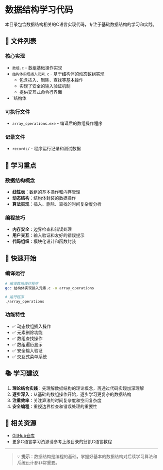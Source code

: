 # 数据结构学习代码

本目录包含数据结构相关的C语言实现代码，专注于基础数据结构的学习和实践。

## 📁 文件列表

### 核心实现
- `数组.c` - 数组基础操作实现
- `结构体实现插入元素.c` - 基于结构体的动态数组实现
  - 包含插入、删除、查找等基本操作
  - 实现了安全的输入验证机制
  - 提供交互式命令行界面
- `结构体

### 可执行文件
- `array_operations.exe` - 编译后的数组操作程序

### 记录文件
- `records/` - 程序运行记录和测试数据

## 🎯 学习重点

### 数据结构概念
- **线性表**：数组的基本操作和内存管理
- **动态结构**：结构体封装的数据操作
- **算法实现**：插入、删除、查找的时间复杂度分析

### 编程技巧
- **内存安全**：边界检查和错误处理
- **用户交互**：输入验证和友好的错误提示
- **代码组织**：模块化设计和函数封装

## 🚀 快速开始

### 编译运行
```bash
# 编译数组操作程序
gcc 结构体实现插入元素.c -o array_operations

# 运行程序
./array_operations
```

### 功能特性
- ✅ 动态数组插入操作
- ✅ 元素删除功能
- ✅ 数组查找操作
- ✅ 数组遍历显示
- ✅ 安全输入验证
- ✅ 交互式菜单系统

## 📚 学习建议

1. **理论结合实践**：先理解数据结构的理论概念，再通过代码实现加深理解
2. **逐步深入**：从基础的数组操作开始，逐步学习更复杂的数据结构
3. **注重效率**：关注算法的时间复杂度和空间复杂度
4. **安全编程**：重视边界检查和错误处理的重要性

## 🔗 相关资源

- [GitHub仓库](https://github.com/LHY0125/Learn_C.git)
- 更多C语言学习资源请参考上级目录的翁凯C语言教程

---

> 💡 **提示**：数据结构是编程的基础，掌握好基本的数据结构对后续学习算法和系统设计都非常重要。